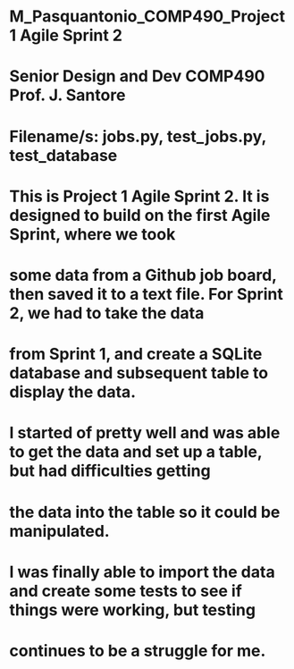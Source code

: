 # M_Pasquantonio_COMP490_Project1 Agile Sprint 2
# Senior Design and Dev COMP490 Prof. J. Santore
# Filename/s: jobs.py, test_jobs.py, test_database

# This is Project 1 Agile Sprint 2.  It is designed to build on the first Agile Sprint, where we took
# some data from a Github job board, then saved it to a text file.  For Sprint 2, we had to take the data
# from Sprint 1, and create a SQLite database and subsequent table to display the data.

# I started of pretty well and was able to get the data and set up a table, but had difficulties getting
# the data into the table so it could be manipulated.

# I was finally able to import the data and create some tests to see if things were working, but testing
# continues to be a struggle for me.


